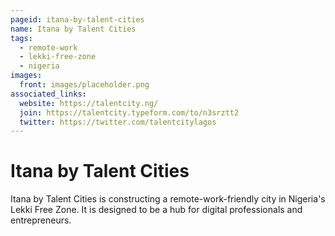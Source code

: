 ```yaml
---
pageid: itana-by-talent-cities
name: Itana by Talent Cities
tags:
  - remote-work
  - lekki-free-zone
  - nigeria
images:
  front: images/placeholder.png
associated_links:
  website: https://talentcity.ng/
  join: https://talentcity.typeform.com/to/n3srztt2
  twitter: https://twitter.com/talentcitylagos
---
```


# Itana by Talent Cities

Itana by Talent Cities is constructing a remote-work-friendly city in Nigeria's Lekki Free Zone. It is designed to be a hub for digital professionals and entrepreneurs.